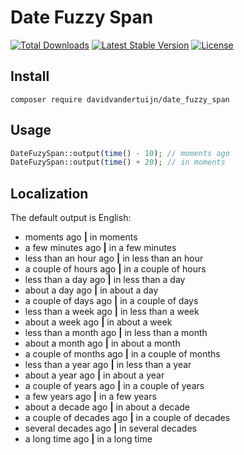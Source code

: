 # Date Fuzzy Span

<a href="https://packagist.org/packages/davidvandertuijn/date_fuzzy_span"><img src="https://poser.pugx.org/davidvandertuijn/date_fuzzy_span/d/total.svg" alt="Total Downloads"></a>
<a href="https://packagist.org/packages/davidvandertuijn/date_fuzzy_span"><img src="https://poser.pugx.org/davidvandertuijn/date_fuzzy_span/v/stable.svg" alt="Latest Stable Version"></a>
<a href="https://packagist.org/packages/davidvandertuijn/date_fuzzy_span"><img src="https://poser.pugx.org/davidvandertuijn/date_fuzzy_span/license.svg" alt="License"></a>

## Install

```
composer require davidvandertuijn/date_fuzzy_span
```

## Usage

```php
DateFuzySpan::output(time() - 10); // moments ago
DateFuzySpan::output(time() + 20); // in moments
```

## Localization

The default output is English:

* moments ago **|** in moments
* a few minutes ago **|** in a few minutes
* less than an hour ago **|** in less than an hour
* a couple of hours ago **|** in a couple of hours
* less than a day ago **|** in less than a day
* about a day ago **|** in about a day
* a couple of days ago **|** in a couple of days
* less than a week ago **|** in less than a week
* about a week ago **|** in about a week
* less than a month ago **|** in less than a month
* about a month ago **|** in about a month
* a couple of months ago **|** in a couple of months
* less than a year ago **|** in less than a year
* about a year ago **|** in about a year
* a couple of years ago **|** in a couple of years
* a few years ago **|** in a few years
* about a decade ago **|** in about a decade
* a couple of decades ago **|** in a couple of decades 
* several decades ago **|** in several decades
* a long time ago **|** in a long time
